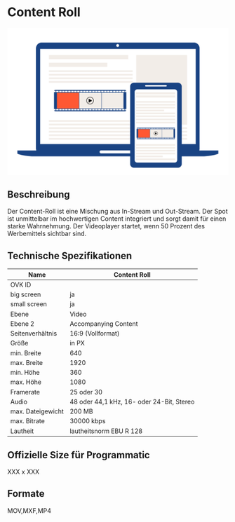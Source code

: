 # Content Roll
<img alt="OVK_WF_Video_Content_Roll" src="https://github.com/BVDW-org/ovk-docusaurus/blob/main/ovk/static/img/formats/OVK_WF_Video_Content_Roll.png?raw=true" />


## Beschreibung
Der Content-Roll ist eine Mischung aus In-Stream und Out-Stream. Der Spot ist unmittelbar im hochwertigen Content integriert und sorgt damit für einen starke Wahrnehmung. Der Videoplayer startet, wenn 50 Prozent des Werbemittels sichtbar sind.


## Technische Spezifikationen

| Name            | Content Roll   |
|-----------------|----------------|
| OVK ID          |                |
| big screen      | ja             |
| small screen    | ja             |
| Ebene           | Video          |
| Ebene 2         | Accompanying Content      |
| Seitenverhältnis| 16:9 (Vollformat)           |
| Größe           | in PX          |
| min. Breite     | 640            |
| max. Breite     | 1920           |
| min. Höhe       | 360            |
| max. Höhe       | 1080           |
| Framerate       | 25 oder 30     |
| Audio           | 48 oder 44,1 kHz, 16- oder 24-Bit, Stereo |
| max. Dateigewicht| 200 MB        |
| max. Bitrate    | 30000 kbps     |
| Lautheit        | lautheitsnorm EBU R 128 |

## Offizielle Size für Programmatic
XXX x XXX


## Formate
MOV,MXF,MP4
